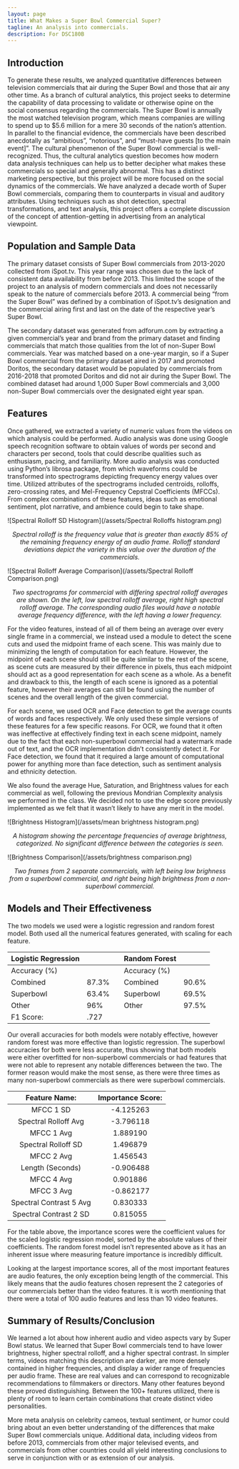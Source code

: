 ```yaml
---
layout: page
title: What Makes a Super Bowl Commercial Super?
tagline: An analysis into commercials.
description: For DSC180B
---
```


## Introduction

To generate these results, we analyzed quantitative differences between television commercials that air during the Super Bowl and those that air any other time. As a branch of cultural analytics, this project seeks to determine the capability of data processing to validate or otherwise opine on the social consensus regarding the commercials. The Super Bowl is annually the most watched television program, which means companies are willing to spend up to $5.6 million for a mere 30 seconds of the nation’s attention. In parallel to the financial evidence, the commercials have been described anecdotally as “ambitious”, “notorious”, and “must-have guests [to the main event]”. The cultural phenomenon of the Super Bowl commercial is well-recognized. Thus, the cultural analytics question becomes how modern data analysis techniques can help us to better decipher what makes these commercials so special and generally abnormal. This has a distinct marketing perspective, but this project will be more focused on the social dynamics of the commercials. We have analyzed a decade worth of Super Bowl commercials, comparing them to counterparts in visual and auditory attributes. Using techniques such as shot detection, spectral transformations, and text analysis, this project offers a complete discussion of the concept of attention-getting in advertising from an analytical viewpoint. 

## Population and Sample Data

The primary dataset consists of Super Bowl commercials from 2013-2020 collected from iSpot.tv. This year range was chosen due to the lack of consistent data availability from before 2013. This limited the scope of the project to an analysis of modern commercials and does not necessarily speak to the nature of commercials before 2013. A commercial being “from the Super Bowl” was defined by a combination of iSpot.tv’s designation and the commercial airing first and last on the date of the respective year’s Super Bowl.

The secondary dataset was generated from adforum.com by extracting a given commercial’s year and brand from the primary dataset and finding commercials that match those qualities from the lot of non-Super Bowl commercials. Year was matched based on a one-year margin, so if a Super Bowl commercial from the primary dataset aired in 2017 and promoted Doritos, the secondary dataset would be populated by commercials from 2016-2018 that promoted Doritos and did not air during the Super Bowl. The combined dataset had around 1,000 Super Bowl commercials and 3,000 non-Super Bowl commercials over the designated eight year span.


## Features

Once gathered, we extracted a variety of numeric values from the videos on which analysis could be performed. Audio analysis was done using Google speech recognition software to obtain values of words per second and characters per second, tools that could describe qualities such as enthusiasm, pacing, and familiarity. More audio analysis was conducted using Python’s librosa package, from which waveforms could be transformed into spectrograms depicting frequency energy values over time. Utilized attributes of the spectrograms included centroids, rolloffs, zero-crossing rates, and Mel-Frequency Cepstral Coefficients (MFCCs). From complex combinations of these features, ideas such as emotional sentiment, plot narrative, and ambience could begin to take shape.

![Spectral Rolloff SD Histogram](/assets/Spectral Rolloffs histogram.png)

<p style="text-align: center;"><i> Spectral rolloff is the frequency value that is greater than exactly 85% of the remaining frequency energy of an audio frame. Rolloff standard deviations depict the variety in this value over the duration of the commercials. </i></p>

![Spectral Rolloff Average Comparison](/assets/Spectral Rolloff Comparison.png)

<p style="text-align: center;"><i> Two spectrograms for commercial with differing spectral rolloff averages are shown. On the left, low spectral rolloff average, right high spectral rolloff average. The corresponding audio files would have a notable average frequency difference, with the left having a lower frequency. </i></p>

For the video features, instead of all of them being an average over every single frame in a commercial, we instead used a module to detect the scene cuts and used the midpoint frame of each scene. This was mainly due to minimizing the length of computation for each feature. However, the midpoint of each scene should still be quite similar to the rest of the scene, as scene cuts are measured by their difference in pixels, thus each midpoint should act as a good representation for each scene as a whole. As a benefit and drawback to this, the length of each scene is ignored as a potential feature, however their averages can still be found using the number of scenes and the overall length of the given commercial.

For each scene, we used OCR and Face detection to get the average counts of words and faces respectively. We only used these simple versions of these features for a few specific reasons. For OCR, we found that it often was ineffective at effectively finding text in each scene midpoint, namely due to the fact that each non-superbowl commercial had a watermark made out of text, and the OCR implementation didn’t consistently detect it. For Face detection, we found that it required a large amount of computational power for anything more than face detection, such as sentiment analysis and ethnicity detection.

We also found the average Hue, Saturation, and Brightness values for each commercial as well, following the previous Mondrian Complexity analysis we performed in the class. We decided not to use the edge score previously implemented as we felt that it wasn’t likely to have any merit in the model.

![Brightness Histogram](/assets/mean brightness histogram.png)

<p style="text-align: center;"><i> A histogram showing the percentage frequencies of average brightness, categorized. No significant difference between the categories is seen. </i></p>

![Brightness Comparison](/assets/brightness comparison.png)

<p style="text-align: center;"><i> Two frames from 2 separate commercials, with left being low brighness from a superbowl commercial, and right being high brightness from a non-superbowl commercial. </i></p>

## Models and Their Effectiveness

The two models we used were a logistic regression and random forest model. Both used all the numerical features generated, with scaling for each feature.

| Logistic Regression |       |    | Random Forest |       |
|---------------------|-------|----|---------------|-------|
| Accuracy (%)        |       |    | Accuracy (%)  |       |
| Combined            | 87.3% |    | Combined      | 90.6% |
| Superbowl           | 63.4% |    | Superbowl     | 69.5% |
| Other               | 96%   |    | Other         | 97.5% |
| F1 Score:           | .727  |    |               |       |

Our overall accuracies for both models were notably effective, however random forest was more effective than logistic regression. The superbowl accuracies for both were less accurate, thus showing that both models were either overfitted for non-superbowl commercials or had features that were not able to represent any notable differences between the two. The former reason would make the most sense, as there were three times as many non-superbowl commercials as there were superbowl commercials.

|      Feature Name:      | Importance Score: |
|:-----------------------:|:-----------------:|
|        MFCC 1 SD        |     -4.125263     |
|   Spectral Rolloff Avg  |     -3.796118     |
|        MFCC 1 Avg       |      1.889190     |
|   Spectral Rolloff SD   |      1.496879     |
|        MFCC 2 Avg       |      1.456543     |
|     Length (Seconds)    |     -0.906488     |
|        MFCC 4 Avg       |      0.901886     |
|        MFCC 3 Avg       |     -0.862177     |
| Spectral Contrast 5 Avg |      0.830333     |
|  Spectral Contrast 2 SD |      0.815055     |

For the table above, the importance scores were the coefficient values for the scaled logistic regression model, sorted by the absolute values of their coefficients. The random forest model isn’t represented above as it has an inherent issue where measuring feature importance is incredibly difficult.
 
Looking at the largest importance scores, all of the most important features are audio features, the only exception being length of the commercial. This likely means that the audio features chosen represent the 2 categories of our commercials better than the video features. It is worth mentioning that there were a total of 100 audio features and less than 10 video features.

## Summary of Results/Conclusion

We learned a lot about how inherent audio and video aspects vary by Super Bowl status. We learned that Super Bowl commercials tend to have lower brightness, higher spectral rolloff, and a higher spectral contrast. In simpler terms, videos matching this description are darker, are more densely contained in higher frequencies, and display a wider range of frequencies per audio frame. These are real values and can correspond to recognizable recommendations to filmmakers or directors. Many other features beyond these proved distinguishing. Between the 100+ features utilized, there is plenty of room to learn certain combinations that create distinct video personalities.

More meta analysis on celebrity cameos, textual sentiment, or humor could bring about an even better understanding of the differences that make Super Bowl commercials unique. Additional data, including videos from before 2013, commercials from other major televised events, and commercials from other countries could all yield interesting conclusions to serve in conjunction with or as extension of our analysis.

